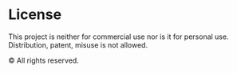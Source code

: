# License

This project is neither for commercial use nor is it for personal use. Distribution, patent, misuse is not allowed.

&copy; All rights reserved.
